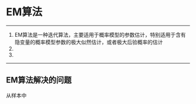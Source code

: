 # EM算法

-----
1. EM算法是一种迭代算法，主要适用于概率模型的参数估计，特别适用于含有隐变量的概率模型参数的极大似然估计，或者极大后验概率的估计
1. 
1. 

-----

## EM算法解决的问题 

从样本中


##

##